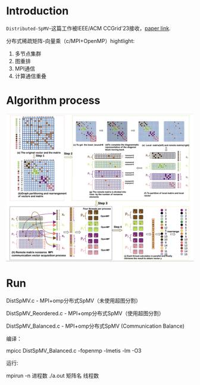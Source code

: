 # Introduction
`Distributed-SpMV`-这篇工作被IEEE/ACM CCGrid'23接收，[paper link](https://ieeexplore.ieee.org/document/10171520).

分布式稀疏矩阵-向量乘（c/MPI+OpenMP）hightlight:
1. 多节点集群
2. 图重排
3. MPI通信
4. 计算通信重叠

# Algorithm process
![](https://github.com/xxyux/Distributed-SpMV/blob/master/algorithm.png)

# Run
DistSpMV.c - MPI+omp分布式SpMV（未使用超图分割）

DistSpMV_Reordered.c - MPI+omp分布式SpMV（使用超图分割）

DistSpMV_Balanced.c - MPI+omp分布式SpMV (Communication Balance)

编译：

mpicc DistSpMV_Balanced.c -fopenmp -lmetis -lm -O3

运行:

mpirun -n 进程数 ./a.out 矩阵名 线程数

